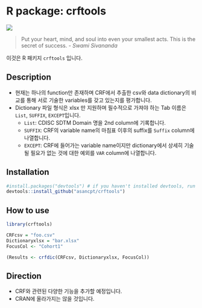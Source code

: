 # R package: crftools

![](https://i.imgur.com/SPXkoJE.jpg)

> Put your heart, mind, and soul into even your smallest acts. This is the secret of success. - *Swami Sivananda*

이것은 R 패키지 `crftools` 입니다. 

## Description

- 현재는 하나의 function만 존재하며 CRF에서 추출한 csv와 data dictionary의 비교를 통해 서로 기술한 variables를 갖고 있는지를 평가합니다.
- Dictionary 파일 형식은 xlsx 만 지원하며 필수적으로 가져야 하는 Tab 이름은 `List`, `SUFFIX`, `EXCEPT`입니다.
    - `List`: CDISC SDTM Domain 명을 2nd column에 기록합니다.
    - `SUFFIX`: CRF의 variable name의 마침표 이후의 suffix를 `Suffix` column에 나열합니다.
    - `EXCEPT`: CRF에 들어가는 variable name이지만 dictionary에서 상세히 기술될 필요가 없는 것에 대한 예외를 `VAR` column에 나열합니다.

## Installation

```r
#install.packages("devtools") # if you haven't installed devtools, run this line after deleting the first #
devtools::install_github("asancpt/crftools")
```

## How to use

```r
library(crftools)

CRFcsv = "foo.csv"
Dictionaryxlsx = "bar.xlsx"
FocusCol <- "Cohort1"

(Results <- crfdic(CRFcsv, Dictionaryxlsx, FocusCol))
```

## Direction

- CRF와 관련된 다양한 기능을 추가할 예정입니다. 
- CRAN에 올라가지는 않을 것입니다.

